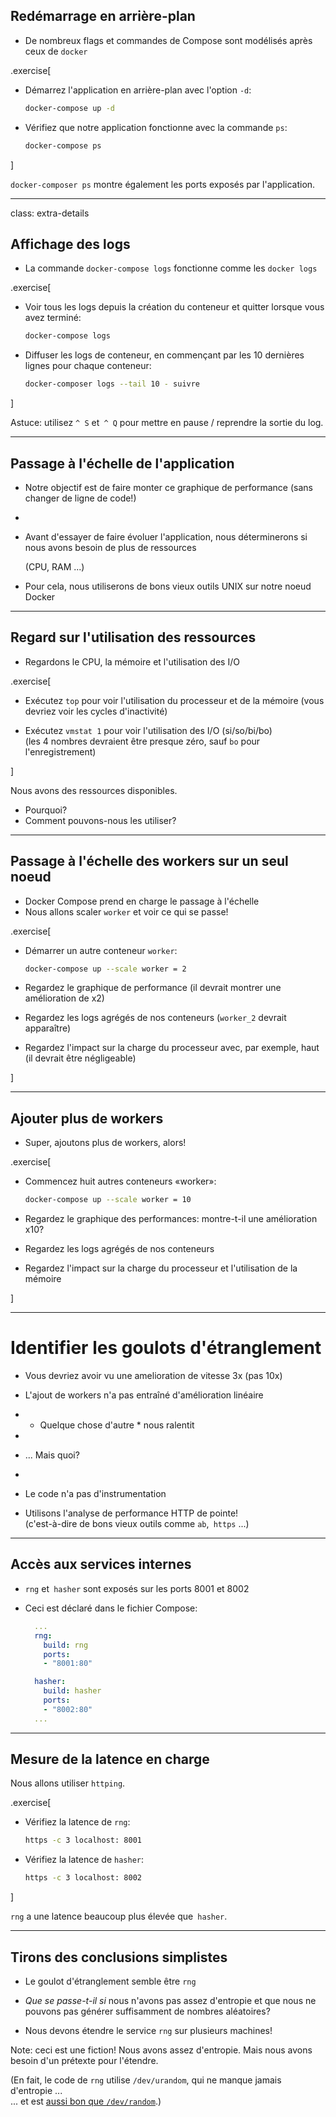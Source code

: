 ## Redémarrage en arrière-plan

- De nombreux flags et commandes de Compose sont modélisés après ceux de `docker`

.exercise[

- Démarrez l'application en arrière-plan avec l'option `-d`:
  ```bash
  docker-compose up -d
  ```

- Vérifiez que notre application fonctionne avec la commande `ps`:
  ```bash
  docker-compose ps
  ```

]

`docker-composer ps` montre également les ports exposés par l'application.

---

class: extra-details

## Affichage des logs

- La commande `docker-compose logs` fonctionne comme les `docker logs`

.exercise[

- Voir tous les logs depuis la création du conteneur et quitter lorsque vous avez terminé:
  ```bash
  docker-compose logs
  ```

- Diffuser les logs de conteneur, en commençant par les 10 dernières lignes pour chaque conteneur:
  ```bash
  docker-composer logs --tail 10 - suivre
  ```

]

Astuce: utilisez `^ S` et` ^ Q` pour mettre en pause / reprendre la sortie du log.

---

## Passage à l'échelle de l'application

- Notre objectif est de faire monter ce graphique de performance (sans changer de ligne de code!)

-

- Avant d'essayer de faire évoluer l'application, nous déterminerons si nous avons besoin de plus de ressources

  (CPU, RAM ...)

- Pour cela, nous utiliserons de bons vieux outils UNIX sur notre noeud Docker

---

## Regard sur l'utilisation des ressources

- Regardons le CPU, la mémoire et l'utilisation des I/O

.exercise[

- Exécutez `top` pour voir l'utilisation du processeur et de la mémoire (vous devriez voir les cycles d'inactivité)


- Exécutez `vmstat 1` pour voir l'utilisation des I/O (si/so/bi/bo)
  <br/>(les 4 nombres devraient être presque zéro, sauf `bo` pour l'enregistrement)

]

Nous avons des ressources disponibles.

- Pourquoi?
- Comment pouvons-nous les utiliser?

---

## Passage à l'échelle des workers sur un seul noeud

- Docker Compose prend en charge le passage à l'échelle
- Nous allons scaler  `worker` et voir ce qui se passe!

.exercise[

- Démarrer un autre conteneur `worker`:
  ```bash
  docker-compose up --scale worker = 2
  ```

- Regardez le graphique de performance (il devrait montrer une amélioration de x2)

- Regardez les logs agrégés de nos conteneurs (`worker_2` devrait apparaître)

- Regardez l'impact sur la charge du processeur avec, par exemple, haut (il devrait être négligeable)

]

---

## Ajouter plus de workers

- Super, ajoutons plus de workers, alors!

.exercise[

- Commencez huit autres conteneurs «worker»:
  ```bash
  docker-compose up --scale worker = 10
  ```

- Regardez le graphique des performances: montre-t-il une amélioration x10?

- Regardez les logs agrégés de nos conteneurs

- Regardez l'impact sur la charge du processeur et l'utilisation de la mémoire

]

---

# Identifier les goulots d'étranglement

- Vous devriez avoir vu une amelioration de vitesse 3x (pas 10x)

- L'ajout de workers n'a pas entraîné d'amélioration linéaire

- * Quelque chose d'autre * nous ralentit

-

- ... Mais quoi?

-

- Le code n'a pas d'instrumentation

- Utilisons l'analyse de performance HTTP de pointe!
  <br/> (c'est-à-dire de bons vieux outils comme `ab`,` https` ...)

---

## Accès aux services internes

- `rng` et` hasher` sont exposés sur les ports 8001 et 8002

- Ceci est déclaré dans le fichier Compose:

  ```yaml
    ...
    rng:
      build: rng
      ports:
      - "8001:80"

    hasher:
      build: hasher
      ports:
      - "8002:80"
    ...
  ```

---

## Mesure de la latence en charge

Nous allons utiliser `httping`.

.exercise[

- Vérifiez la latence de `rng`:
  ```bash
  https -c 3 localhost: 8001
  ```

- Vérifiez la latence de `hasher`:
  ```bash
  https -c 3 localhost: 8002
  ```

]

`rng` a une latence beaucoup plus élevée que` hasher`.

---

## Tirons des conclusions simplistes

- Le goulot d'étranglement semble être `rng`

- *Que se passe-t-il si* nous n'avons pas assez d'entropie et que nous ne pouvons pas générer suffisamment de nombres aléatoires?

- Nous devons étendre le service `rng` sur plusieurs machines!

Note: ceci est une fiction! Nous avons assez d'entropie. Mais nous avons besoin d'un prétexte pour l'étendre.

(En fait, le code de `rng` utilise `/dev/urandom`, qui ne manque jamais d'entropie ...
<br/>
... et est [aussi bon que `/dev/random`](http://www.slideshare.net/PacSecJP/filippo-plain-simple-reality-of-entropy).)

